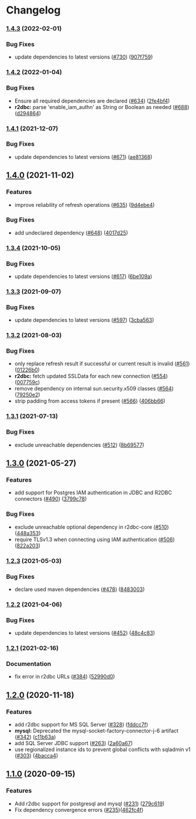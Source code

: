 # Changelog

### [1.4.3](https://github.com/GoogleCloudPlatform/cloud-sql-jdbc-socket-factory/compare/v1.4.2...v1.4.3) (2022-02-01)


### Bug Fixes

* update dependencies to latest versions ([#730](https://github.com/GoogleCloudPlatform/cloud-sql-jdbc-socket-factory/issues/730)) ([907f759](https://github.com/GoogleCloudPlatform/cloud-sql-jdbc-socket-factory/commit/907f7598b757e2dbf66e97c5e51850f5cc1cfa49))

### [1.4.2](https://www.github.com/GoogleCloudPlatform/cloud-sql-jdbc-socket-factory/compare/v1.4.1...v1.4.2) (2022-01-04)


### Bug Fixes

* Ensure all required dependencies are declared ([#634](https://www.github.com/GoogleCloudPlatform/cloud-sql-jdbc-socket-factory/issues/634)) ([2fe4bf4](https://www.github.com/GoogleCloudPlatform/cloud-sql-jdbc-socket-factory/commit/2fe4bf4a6dae64da16d07528830af3327efd599b))
* **r2dbc:** parse 'enable_iam_authn' as String or Boolean as needed ([#688](https://www.github.com/GoogleCloudPlatform/cloud-sql-jdbc-socket-factory/issues/688)) ([d294864](https://www.github.com/GoogleCloudPlatform/cloud-sql-jdbc-socket-factory/commit/d2948640cb111f5b0f621da0cdaa68843feefe7b))

### [1.4.1](https://www.github.com/GoogleCloudPlatform/cloud-sql-jdbc-socket-factory/compare/v1.4.0...v1.4.1) (2021-12-07)


### Bug Fixes

* update dependencies to latest versions ([#671](https://www.github.com/GoogleCloudPlatform/cloud-sql-jdbc-socket-factory/issues/671)) ([ae81368](https://www.github.com/GoogleCloudPlatform/cloud-sql-jdbc-socket-factory/commit/ae81368bc6e0e7d838c6d1b11e936e186359ffec))

## [1.4.0](https://www.github.com/GoogleCloudPlatform/cloud-sql-jdbc-socket-factory/compare/v1.3.4...v1.4.0) (2021-11-02)


### Features

* improve reliability of refresh operations ([#635](https://www.github.com/GoogleCloudPlatform/cloud-sql-jdbc-socket-factory/issues/635)) ([9d4ebe4](https://www.github.com/GoogleCloudPlatform/cloud-sql-jdbc-socket-factory/commit/9d4ebe405c9c67f5c7ac741c0f6c4fde784d7f7c))


### Bug Fixes

* add undeclared dependency ([#648](https://www.github.com/GoogleCloudPlatform/cloud-sql-jdbc-socket-factory/issues/648)) ([4017d25](https://www.github.com/GoogleCloudPlatform/cloud-sql-jdbc-socket-factory/commit/4017d25cf16c4c9a48d87f23f0c0f84c5dd5f2ac))

### [1.3.4](https://www.github.com/GoogleCloudPlatform/cloud-sql-jdbc-socket-factory/compare/v1.3.3...v1.3.4) (2021-10-05)


### Bug Fixes

* update dependencies to latest versions ([#617](https://www.github.com/GoogleCloudPlatform/cloud-sql-jdbc-socket-factory/issues/617)) ([6be109a](https://www.github.com/GoogleCloudPlatform/cloud-sql-jdbc-socket-factory/commit/6be109a95f224c43d1c677e9d1be97b6d05f3b8b))

### [1.3.3](https://www.github.com/GoogleCloudPlatform/cloud-sql-jdbc-socket-factory/compare/v1.3.2...v1.3.3) (2021-09-07)


### Bug Fixes

* update dependencies to latest versions ([#597](https://www.github.com/GoogleCloudPlatform/cloud-sql-jdbc-socket-factory/issues/597)) ([3cba563](https://www.github.com/GoogleCloudPlatform/cloud-sql-jdbc-socket-factory/commit/3cba563023ac1cfcafd94d877865d1d315bb78a6))

### [1.3.2](https://www.github.com/GoogleCloudPlatform/cloud-sql-jdbc-socket-factory/compare/v1.3.1...v1.3.2) (2021-08-03)


### Bug Fixes

* only replace refresh result if successful or current result is invalid ([#561](https://www.github.com/GoogleCloudPlatform/cloud-sql-jdbc-socket-factory/issues/561)) ([01226b0](https://www.github.com/GoogleCloudPlatform/cloud-sql-jdbc-socket-factory/commit/01226b000b4596c76ed5809d02853b353725b669))
* **r2dbc:** fetch updated SSLData for each new connection ([#554](https://www.github.com/GoogleCloudPlatform/cloud-sql-jdbc-socket-factory/issues/554)) ([007759c](https://www.github.com/GoogleCloudPlatform/cloud-sql-jdbc-socket-factory/commit/007759ce9f63ed4247dbeef61772f86f6708d0ac))
* remove dependency on internal sun.security.x509 classes ([#564](https://www.github.com/GoogleCloudPlatform/cloud-sql-jdbc-socket-factory/issues/564)) ([79250e2](https://www.github.com/GoogleCloudPlatform/cloud-sql-jdbc-socket-factory/commit/79250e24bbe89ab39d506910b5fb1160a4c1f695))
* strip padding from access tokens if present ([#566](https://www.github.com/GoogleCloudPlatform/cloud-sql-jdbc-socket-factory/issues/566)) ([406bb66](https://www.github.com/GoogleCloudPlatform/cloud-sql-jdbc-socket-factory/commit/406bb66a37f34ba8b7a7a6f84a64a9e20e9cc925))

### [1.3.1](https://www.github.com/GoogleCloudPlatform/cloud-sql-jdbc-socket-factory/compare/v1.3.0...v1.3.1) (2021-07-13)


### Bug Fixes

* exclude unreachable dependencies ([#512](https://www.github.com/GoogleCloudPlatform/cloud-sql-jdbc-socket-factory/issues/512)) ([8b69577](https://www.github.com/GoogleCloudPlatform/cloud-sql-jdbc-socket-factory/commit/8b69577c8653ca61fa6ac66e021cd03d565f05e8))

## [1.3.0](https://www.github.com/GoogleCloudPlatform/cloud-sql-jdbc-socket-factory/compare/v1.2.3...v1.3.0) (2021-05-27)


### Features

* add support for Postgres IAM authentication in JDBC and R2DBC connectors ([#490](https://www.github.com/GoogleCloudPlatform/cloud-sql-jdbc-socket-factory/issues/490)) ([3799c78](https://www.github.com/GoogleCloudPlatform/cloud-sql-jdbc-socket-factory/commit/3799c78c257d3aafcb535ca5d339f87dddee8843))


### Bug Fixes

* exclude unreachable optional dependency in r2dbc-core ([#510](https://www.github.com/GoogleCloudPlatform/cloud-sql-jdbc-socket-factory/issues/510)) ([448a353](https://www.github.com/GoogleCloudPlatform/cloud-sql-jdbc-socket-factory/commit/448a35339edde00be43b509239457b1c856d855a))
* require TLSv1.3 when connecting using IAM authentication ([#506](https://www.github.com/GoogleCloudPlatform/cloud-sql-jdbc-socket-factory/issues/506)) ([822a203](https://www.github.com/GoogleCloudPlatform/cloud-sql-jdbc-socket-factory/commit/822a203ce25d49c58cd1d6a843b60da23d16fbd1))

### [1.2.3](https://www.github.com/GoogleCloudPlatform/cloud-sql-jdbc-socket-factory/compare/v1.2.2...v1.2.3) (2021-05-03)


### Bug Fixes

* declare used maven dependencies ([#478](https://www.github.com/GoogleCloudPlatform/cloud-sql-jdbc-socket-factory/issues/478)) ([8483003](https://www.github.com/GoogleCloudPlatform/cloud-sql-jdbc-socket-factory/commit/8483003e2a6b0ac5bc813b9ad8995ff8acdd14ae))

### [1.2.2](https://www.github.com/GoogleCloudPlatform/cloud-sql-jdbc-socket-factory/compare/v1.2.1...v1.2.2) (2021-04-06)


### Bug Fixes

* update dependencies to latest versions ([#452](https://www.github.com/GoogleCloudPlatform/cloud-sql-jdbc-socket-factory/issues/452)) ([48c4c83](https://www.github.com/GoogleCloudPlatform/cloud-sql-jdbc-socket-factory/commit/48c4c837c9aee87277cd64650139597c033e0bae))

### [1.2.1](https://www.github.com/GoogleCloudPlatform/cloud-sql-jdbc-socket-factory/compare/v1.2.0...v1.2.1) (2021-02-16)


### Documentation

* fix error in r2dbc URLs ([#384](https://www.github.com/GoogleCloudPlatform/cloud-sql-jdbc-socket-factory/issues/384)) ([52990d0](https://www.github.com/GoogleCloudPlatform/cloud-sql-jdbc-socket-factory/commit/52990d00254d1e36e8e1fc8e788a6953ef1b3722))

## [1.2.0](https://www.github.com/GoogleCloudPlatform/cloud-sql-jdbc-socket-factory/compare/v1.1.0...v1.2.0) (2020-11-18)


### Features

* add r2dbc support for MS SQL Server ([#328](https://www.github.com/GoogleCloudPlatform/cloud-sql-jdbc-socket-factory/issues/328)) ([fddcc7f](https://www.github.com/GoogleCloudPlatform/cloud-sql-jdbc-socket-factory/commit/fddcc7f42f63caa9fc3026fa6348df5cf0751af8))
* **mysql:** Deprecated the mysql-socket-factory-connector-j-6 artifact ([#342](https://www.github.com/GoogleCloudPlatform/cloud-sql-jdbc-socket-factory/issues/342)) ([c11b63a](https://www.github.com/GoogleCloudPlatform/cloud-sql-jdbc-socket-factory/commit/c11b63a574d4c55c71d191ef2070b5e770b17b9e))
* add SQL Server JDBC support ([#263](https://www.github.com/GoogleCloudPlatform/cloud-sql-jdbc-socket-factory/issues/263)) ([2a60a67](https://www.github.com/GoogleCloudPlatform/cloud-sql-jdbc-socket-factory/commit/2a60a67d3a7a31f4138894e8cc8e5dfd6b3a2c04))
* use regionalized instance ids to prevent global conflicts with sqladmin v1 ([#303](https://www.github.com/GoogleCloudPlatform/cloud-sql-jdbc-socket-factory/issues/303)) ([4bacca4](https://www.github.com/GoogleCloudPlatform/cloud-sql-jdbc-socket-factory/commit/4bacca40b49cc1867a06cf4b2b7cc04c94ad9a07))


## [1.1.0](https://www.github.com/GoogleCloudPlatform/cloud-sql-jdbc-socket-factory/compare/v1.0.16...v1.1.0) (2020-09-15)


### Features

* Add r2dbc support for postgresql and mysql ([#231](https://www.github.com/GoogleCloudPlatform/cloud-sql-jdbc-socket-factory/issues/231)) ([279c619](https://www.github.com/GoogleCloudPlatform/cloud-sql-jdbc-socket-factory/commit/279c619e66c83bf94d9168d6ab512512c3042c68))
* Fix dependency convergence errors ([#235](https://github.com/GoogleCloudPlatform/cloud-sql-jdbc-socket-factory/issues/235))([462fc4f](https://github.com/GoogleCloudPlatform/cloud-sql-jdbc-socket-factory/commit/462fc4ffeb20b3f7f5243e86619bcecaa24157f0))
